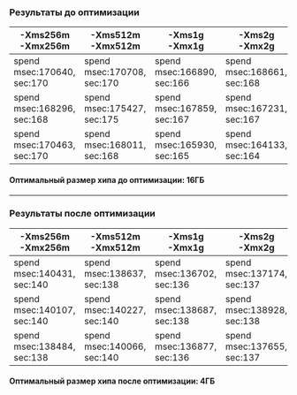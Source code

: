 ### Результаты до оптимизации

| -Xms256m<br/>-Xmx256m      | -Xms512m<br/>-Xmx512m      | -Xms1g<br/>-Xmx1g          | -Xms2g<br/>-Xmx2g          | -Xms4g<br/>-Xmx4g          | -Xms8g<br/>-Xmx8g          | -Xms16g<br/>-Xmx16g        | -Xms32g<br/>-Xmx32g        |
|----------------------------|----------------------------|----------------------------|----------------------------|----------------------------|----------------------------|----------------------------|----------------------------|
| spend msec:170640, sec:170 | spend msec:170708, sec:170 | spend msec:166890, sec:166 | spend msec:168661, sec:168 | spend msec:155680, sec:155 | spend msec:150035, sec:150 | spend msec:143578, sec:143 | spend msec:144308, sec:144 |
| spend msec:168296, sec:168 | spend msec:175427, sec:175 | spend msec:167859, sec:167 | spend msec:167231, sec:167 | spend msec:154075, sec:154 | spend msec:152440, sec:152 | spend msec:144397, sec:144 | spend msec:143590, sec:143 |
| spend msec:170463, sec:170 | spend msec:168011, sec:168 | spend msec:165930, sec:165 | spend msec:164133, sec:164 | spend msec:156514, sec:156 | spend msec:149462, sec:149 | spend msec:143952, sec:143 | spend msec:142606, sec:142 |

#### Оптимальный размер хипа до оптимизации: 16ГБ

---

### Результаты после оптимизации

| -Xms256m<br/>-Xmx256m      | -Xms512m<br/>-Xmx512m      | -Xms1g<br/>-Xmx1g          | -Xms2g<br/>-Xmx2g          | -Xms4g<br/>-Xmx4g          | -Xms8g<br/>-Xmx8g          | -Xms16g<br/>-Xmx16g        | -Xms32g<br/>-Xmx32g        |
|----------------------------|----------------------------|----------------------------|----------------------------|----------------------------|----------------------------|----------------------------|----------------------------|
| spend msec:140431, sec:140 | spend msec:138637, sec:138 | spend msec:136702, sec:136 | spend msec:137174, sec:137 | spend msec:127064, sec:127 | spend msec:131866, sec:131 | spend msec:130078, sec:130 | spend msec:138988, sec:138 |
| spend msec:140107, sec:140 | spend msec:140227, sec:140 | spend msec:138687, sec:138 | spend msec:138928, sec:138 | spend msec:130584, sec:130 | spend msec:129603, sec:129 | spend msec:127557, sec:127 | spend msec:134359, sec:134 |
| spend msec:138484, sec:138 | spend msec:140066, sec:140 | spend msec:136877, sec:136 | spend msec:137655, sec:137 | spend msec:130098, sec:130 | spend msec:129106, sec:129 | spend msec:129291, sec:129 | spend msec:136455, sec:136 |

#### Оптимальный размер хипа после оптимизации: 4ГБ
